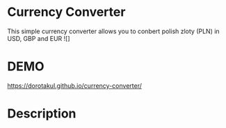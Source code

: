 # Currency Converter
This simple currency converter allows you to conbert polish zloty (PLN) in USD, GBP and EUR
![] 
# DEMO
https://dorotakul.github.io/currency-converter/

# Description
